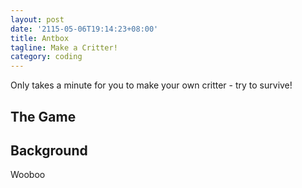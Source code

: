```yaml
---
layout: post
date: '2115-05-06T19:14:23+08:00'
title: Antbox
tagline: Make a Critter!
category: coding
---
```


Only takes a minute for you to make your own critter - try to survive!

## The Game

<canvas id="display" width="600" height="400"></canvas>

## Background

Wooboo

<script type='text/javascript' src="/scripts/lodash.min.js"></script>
<script type='text/javascript'>
(function(global){
/*
	Code for running and populating an antbox with scheduled critters
*/
var z = global.antbox = {};

z.GameState = function(init){
	return _.defaults(init || {},{
		species 	: {},			//Map of Name -> Species definitions
		population  : [], 			//Map of UUID -> Critter Instances
		time		:  0,			//Slice of time (ms since begin) this game state represents
		terrain		: {				//Terrain info
			xBnd : [0,600],
			yBnd : [0,400],
			xRng : 600,
			yRng : 400
		}
	})
}

z.Critter = function(init){
	return _.defaults(init || {},{
		species		: "?",			//Critter Species - used for defaults and behaviour
		memory		: {},			//Player-available storage
		attributes	: {				//Critter (mutable) stats
			health	: 1,			//Critter's current health
			vision	: 1,			//Critter's current vision distance
			speed	: 30,			//Critter's current top speed
			power	: 1,			//Critter's current damage potential
			position: [0,0]			//Critter's current position in space
		}
	})
}

z.Species = function(init){
	return _.defaults(init || {},{
		visage		: "?",			//Visual representation of the critter
		on_update 	: 				//Script to perform upon instance update
			"MOVE:down;",
		on_spawn	: "NOOP;"		//Script to perform upon instancing
	})
}

z.speciate = function(gameState, species){
	gameState.species = _.defaults(gameState.species,species);
	return gameState;
}

z.populate = function(gameState, population){
	gameState.population = gameState.population
	.concat( 
	_(population)
	.keys()
	.map(
		function spawnSpecies(spec){
			return _.times(
					population[spec].cnt,
					function(ele){
						return new z.Critter({
							species : population[spec].species
						});
					}
				);
		})
	.flatten()
	.map(
		function randomlyPlace(ele){
			return _.set(
				ele,
				'attributes.position',
				[
					Math.random() * gameState.terrain.xRng - gameState.terrain.xBnd[0],
					Math.random() * gameState.terrain.yRng - gameState.terrain.yBnd[0]
				]);
		})
	.value()
	);

	return gameState;
}

z.advance = function(gameState,dT){
	//Ask each critter for their operation and populate message queue
	gameState.population = 
	_(gameState.population)
	.map(
		function getCommands(critter_id,i){
			return z.run_script("on_update",i,gameState,dT)
		})
	.compact()
	.map(
		function executeCommands(ele){
			//Commands return transformed critters
			return ele.fn(gameState,dT,ele.tgt,ele.args)
		})
	.value()

	gameState.time += dT;

	return gameState;
}

z.display = function(gameState,div){
	var canvas = document.getElementById(div);
	var ctx = canvas.getContext("2d");
	ctx.fillStyle='#CCFFFF'
	ctx.fillRect(0,0,600,400);
	_.each(gameState.population, function(ele){
		ctx.beginPath();
		ctx.arc(ele.attributes.position[0],ele.attributes.position[1],10,0,2*Math.PI,false);
		ctx.fillStyle = 'green';
		ctx.fill();
		ctx.lineWidth = 2;
		ctx.strokeStyle = '#003300';
		ctx.stroke();
		ctx.closePath();
	})
	return gameState;
}

z.run_script = function(script_tag,critter_id,gameState,dT){
	//TODO - Allow multiple commands (for logic)
	var commands = gameState.species[gameState.population[critter_id].species][script_tag].replace('\n','').split(";");
	var args = commands[0].split(":");
	var cmd = args[0];
	switch(cmd)
	{
		case "MOVE":
			return {fn: z.c.move, tgt: critter_id, args:args};
		case "NOOP":
		case "":
			return {fn: z.c.noop, tgt: critter_id, args:args};
		default:
			return {fn: z.c.err,  tgt: critter_id, args:args};
	}
}

//Compilable, Player-available functions
z.c = {
	move_K : {
		left 	: [-1,0],
		right	: [1,0],
		up 		: [0,1],
		down	: [0,-1]
	},
	move : function(gameState, dT, tgt, args){
		var critter = gameState.population[tgt]
		var pos = critter.attributes.position;
		var dir = z.c.move_K[args[1]];
		pos[0] += dT * critter.attributes.speed * dir[0];
		pos[1] += dT * critter.attributes.speed * dir[1];

		if(pos[0] < gameState.terrain.xBnd[0]) 
			pos[0] = gameState.terrain.xBnd[1] + (pos[0]-gameState.terrain.xBnd[0])
		if(pos[1] < gameState.terrain.yBnd[0])
			pos[1] = gameState.terrain.yBnd[1] + (pos[1]-gameState.terrain.yBnd[0])
		//torus topology for now
		pos[0] %= gameState.terrain.xRng;
		pos[1] %= gameState.terrain.yRng;

		critter.attributes.position = pos;
		return critter;
	},
	noop : function(gameState, dT, tgt, args){
		var critter = gameState.population[tgt];
		return critter;
	},
	err	 : function(gameState, dT, tgt, args){
		var critter = gameState.population[tgt];
		console.error("INVALID COMMAND FROM CRITTER #",tgt," - (",args,")");
		return critter;
	}
}
})(this)
</script>

<script>
	var z = antbox;
	var s = z.populate(
			z.speciate(
				new z.GameState(),
				{"?":new z.Species()}
			),
			{"?":{species:"?",cnt:1000}}
		);
	setInterval(function loop(){
		state = z.display(z.advance(s,20/1000.0),'display');
	},20)
</script>
